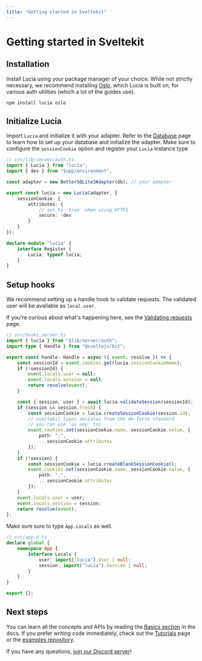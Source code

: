 ```yaml
---
title: "Getting started in Sveltekit"
---
```


# Getting started in Sveltekit

## Installation

Install Lucia using your package manager of your choice. While not strictly necessary, we recommend installing [Oslo](https://oslo.js.org), which Lucia is built on, for various auth utilities (which a lot of the guides use).

```
npm install lucia oslo
```

## Initialize Lucia

Import `Lucia` and initialize it with your adapter. Refer to the [Database](/database) page to learn how to set up your database and initialize the adapter. Make sure to configure the `sessionCookie` option and register your `Lucia` instance type

```ts
// src/lib/server/auth.ts
import { Lucia } from "lucia";
import { dev } from "$app/environment";

const adapter = new BetterSQLite3Adapter(db); // your adapter

export const lucia = new Lucia(adapter, {
	sessionCookie: {
		attributes: {
			// set to `true` when using HTTPS
			secure: !dev
		}
	}
});

declare module "lucia" {
	interface Register {
		Lucia: typeof lucia;
	}
}
```

## Setup hooks

We recommend setting up a handle hook to validate requests. The validated user will be available as `local.user`.

If you're curious about what's happening here, see the [Validating requests](/basics/validate-session-cookies/sveltekit) page.

```ts
// src/hooks.server.ts
import { lucia } from "$lib/server/auth";
import type { Handle } from "@sveltejs/kit";

export const handle: Handle = async ({ event, resolve }) => {
	const sessionId = event.cookies.get(lucia.sessionCookieName);
	if (!sessionId) {
		event.locals.user = null;
		event.locals.session = null;
		return resolve(event);
	}

	const { session, user } = await lucia.validateSession(sessionId);
	if (session && session.fresh) {
		const sessionCookie = lucia.createSessionCookie(session.id);
		// sveltekit types deviates from the de-facto standard
		// you can use 'as any' too
		event.cookies.set(sessionCookie.name, sessionCookie.value, {
			path: ".",
			...sessionCookie.attributes
		});
	}
	if (!session) {
		const sessionCookie = lucia.createBlankSessionCookie();
		event.cookies.set(sessionCookie.name, sessionCookie.value, {
			path: ".",
			...sessionCookie.attributes
		});
	}
	event.locals.user = user;
	event.locals.session = session;
	return resolve(event);
};
```

Make sure sure to type `App.Locals` as well.

```ts
// src/app.d.ts
declare global {
	namespace App {
		interface Locals {
			user: import("lucia").User | null;
			session: import("lucia").Session | null;
		}
	}
}

export {};
```

## Next steps

You can learn all the concepts and APIs by reading the [Basics section](/basics/sessions) in the docs. If you prefer writing code immediately, check out the [Tutorials](/tutorials) page or the [examples repository](https://github.com/lucia-auth/examples/tree/v3).

If you have any questions, [join our Discord server](https://discord.com/invite/PwrK3kpVR3)!
